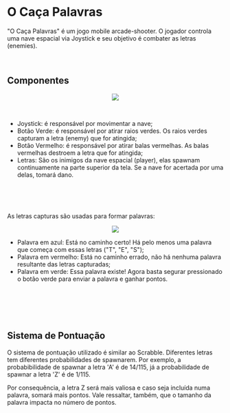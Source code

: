 # O Caça Palavras

"O Caça Palavras" é um jogo mobile arcade-shooter. O jogador controla uma nave espacial via Joystick e seu objetivo é combater as letras (enemies).

</br>

## Componentes
<p align="center">
<img src="https://user-images.githubusercontent.com/73143716/174647232-b38a5be9-b77e-474c-8a2e-33d5683d4fe7.png" />
</p>

</br>


- Joystick: é responsável por movimentar a nave;
- Botão Verde: é responsável por atirar raios verdes. Os raios verdes capturam a letra (enemy) que for atingida;
- Botão Vermelho: é responsável por atirar balas vermelhas. As balas vermelhas destroem a letra que for atingida;
- Letras: São os inimigos da nave espacial (player), elas spawnam continuamente na parte superior da tela. Se a nave for acertada por uma delas, tomará dano.

</br>
</br>
</br>

As letras capturas são usadas para formar palavras:

<p align="center">
<img src="https://user-images.githubusercontent.com/73143716/174649066-d3269bfd-9bd4-460c-8f3c-04c68d89a8ec.png" />
</p>

- Palavra em azul: Está no caminho certo! Há pelo menos uma palavra que começa com essas letras ("T", "E", "S");
- Palavra em vermelho: Está no caminho errado, não há nenhuma palavra resultante das letras capturadas;
- Palavra em verde: Essa palavra existe! Agora basta segurar pressionado o botão verde para enviar a palavra e ganhar pontos.


</br>
</br>
</br>
</br>

## Sistema de Pontuação
O sistema de pontuação utilizado é similar ao Scrabble.
Diferentes letras tem diferentes probabilidades de spawnarem. Por exemplo, a probabibilidade de spawnar a letra 'A' é de 14/115, já a probabilidade de spawnar a letra 'Z' é de 1/115.

Por consequência, a letra Z será mais valiosa e caso seja incluída numa palavra, somará mais pontos.
Vale ressaltar, também, que o tamanho da palavra impacta no número de pontos.
